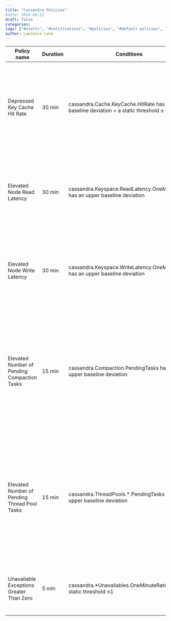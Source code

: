 ```yaml
---
title: "Cassandra Policies"
#date: 2018-04-12
draft: false
categories:
tags: ["#alerts", "#notifications", "#policies", "#default policies", "#cassandra",]
author: Lawrence Lane
---
```


| Policy name                                  | Duration | Conditions                                                                                   | Category | Description                                                                                                                                                                                     |
|----------------------------------------------|----------|----------------------------------------------------------------------------------------------|----------|-------------------------------------------------------------------------------------------------------------------------------------------------------------------------------------------------|
| Depressed Key Cache Hit Rate                 | 30 min   | cassandra.Cache.KeyCache.HitRate has an lower baseline deviation + a static threshold ≤ 0.85 | WARNING  | The hit rate for the key cache is lower than expected and is less than 85%. This condition has been persisting for at least the past 30 minutes.                                                |
| Elevated Node Read Latency                   | 30 min   | cassandra.Keyspace.ReadLatency.OneMinuteRate has an upper baseline deviation                 | WARNING  | The overall keyspace read latency on this Cassandra node has been higher than expected for at least 30 minutes.                                                                                 |
| Elevated Node Write Latency                  | 30 min   | cassandra.Keyspace.WriteLatency.OneMinuteRate has an upper baseline deviation                | WARNING  | The overall keyspace write latency on this Cassandra node has been higher than expected for at least 30 minutes.                                                                                |
| Elevated Number of Pending Compaction Tasks  | 15 min   | cassandra.Compaction.PendingTasks has an upper baseline deviation                            | WARNING  | The number of pending compaction tasks has been higher than expected for at least the past 15 minutes. This could indicate that the node is falling behind on compaction tasks.                 |
| Elevated Number of Pending Thread Pool Tasks | 15 min   | cassandra.ThreadPools.*.PendingTasks has an upper baseline deviation                         | WARNING  | For at least the past 15 minutes, the number of pending tasks for one or more thread pools has been higher than expected. This could indicate that the pools are falling behind on their tasks. |
| Unavailable Exceptions Greater Than Zero     | 5 min    | cassandra.*Unavailables.OneMinuteRate has a static threshold ≤1                              | CRITICAL | The required number of nodes were unavailable for one or more requests.                                                                                                                         |
